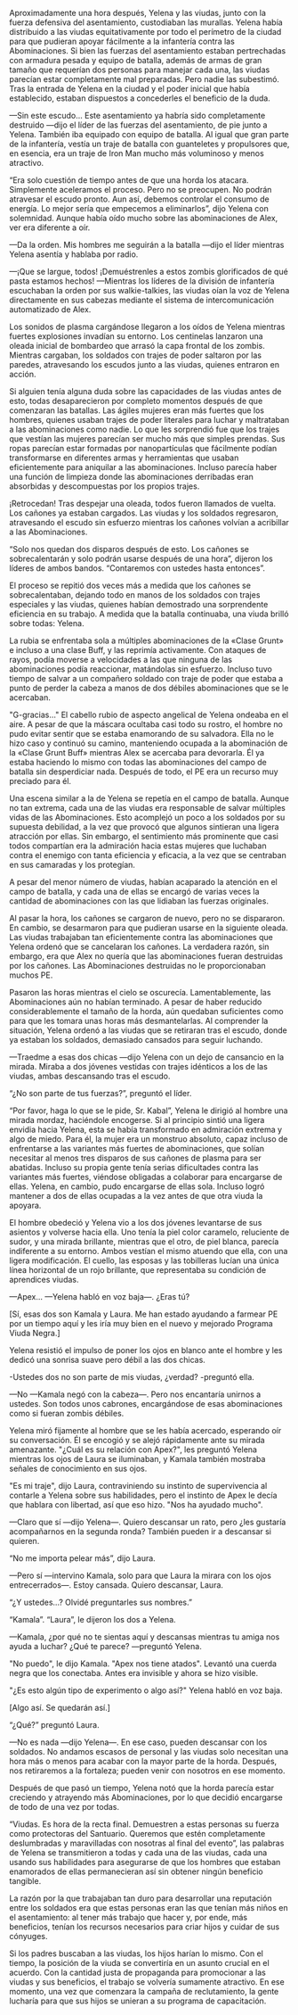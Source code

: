 
Aproximadamente una hora después, Yelena y las viudas, junto con la fuerza defensiva del asentamiento, custodiaban las murallas. Yelena había distribuido a las viudas equitativamente por todo el perímetro de la ciudad para que pudieran apoyar fácilmente a la infantería contra las Abominaciones. Si bien las fuerzas del asentamiento estaban pertrechadas con armadura pesada y equipo de batalla, además de armas de gran tamaño que requerían dos personas para manejar cada una, las viudas parecían estar completamente mal preparadas. Pero nadie las subestimó. Tras la entrada de Yelena en la ciudad y el poder inicial que había establecido, estaban dispuestos a concederles el beneficio de la duda.

—Sin este escudo... Este asentamiento ya habría sido completamente destruido —dijo el líder de las fuerzas del asentamiento, de pie junto a Yelena. También iba equipado con equipo de batalla. Al igual que gran parte de la infantería, vestía un traje de batalla con guanteletes y propulsores que, en esencia, era un traje de Iron Man mucho más voluminoso y menos atractivo.

“Era solo cuestión de tiempo antes de que una horda los atacara. Simplemente aceleramos el proceso. Pero no se preocupen. No podrán atravesar el escudo pronto. Aun así, debemos controlar el consumo de energía. Lo mejor sería que empecemos a eliminarlos”, dijo Yelena con solemnidad. Aunque había oído mucho sobre las abominaciones de Alex, ver era diferente a oír.

—Da la orden. Mis hombres me seguirán a la batalla —dijo el líder mientras Yelena asentía y hablaba por radio.

—¡Que se largue, todos! ¡Demuéstrenles a estos zombis glorificados de qué pasta estamos hechos! —Mientras los líderes de la división de infantería escuchaban la orden por sus walkie-talkies, las viudas oían la voz de Yelena directamente en sus cabezas mediante el sistema de intercomunicación automatizado de Alex.

Los sonidos de plasma cargándose llegaron a los oídos de Yelena mientras fuertes explosiones invadían su entorno. Los centinelas lanzaron una oleada inicial de bombardeo que arrasó la capa frontal de los zombis. Mientras cargaban, los soldados con trajes de poder saltaron por las paredes, atravesando los escudos junto a las viudas, quienes entraron en acción.

Si alguien tenía alguna duda sobre las capacidades de las viudas antes de esto, todas desaparecieron por completo momentos después de que comenzaran las batallas. Las ágiles mujeres eran más fuertes que los hombres, quienes usaban trajes de poder literales para luchar y maltrataban a las abominaciones como nadie. Lo que les sorprendió fue que los trajes que vestían las mujeres parecían ser mucho más que simples prendas. Sus ropas parecían estar formadas por nanopartículas que fácilmente podían transformarse en diferentes armas y herramientas que usaban eficientemente para aniquilar a las abominaciones. Incluso parecía haber una función de limpieza donde las abominaciones derribadas eran absorbidas y descompuestas por los propios trajes.

¡Retrocedan! Tras despejar una oleada, todos fueron llamados de vuelta. Los cañones ya estaban cargados. Las viudas y los soldados regresaron, atravesando el escudo sin esfuerzo mientras los cañones volvían a acribillar a las Abominaciones.

“Solo nos quedan dos disparos después de esto. Los cañones se sobrecalentarán y solo podrán usarse después de una hora”, dijeron los líderes de ambos bandos. “Contaremos con ustedes hasta entonces”.

El proceso se repitió dos veces más a medida que los cañones se sobrecalentaban, dejando todo en manos de los soldados con trajes especiales y las viudas, quienes habían demostrado una sorprendente eficiencia en su trabajo. A medida que la batalla continuaba, una viuda brilló sobre todas: Yelena.

La rubia se enfrentaba sola a múltiples abominaciones de la «Clase Grunt» e incluso a una clase Buff, y las reprimía activamente. Con ataques de rayos, podía moverse a velocidades a las que ninguna de las abominaciones podía reaccionar, matándolas sin esfuerzo. Incluso tuvo tiempo de salvar a un compañero soldado con traje de poder que estaba a punto de perder la cabeza a manos de dos débiles abominaciones que se le acercaban.

"G-gracias..." El cabello rubio de aspecto angelical de Yelena ondeaba en el aire. A pesar de que la máscara ocultaba casi todo su rostro, el hombre no pudo evitar sentir que se estaba enamorando de su salvadora. Ella no le hizo caso y continuó su camino, manteniendo ocupada a la abominación de la «Clase Grunt Buff» mientras Alex se acercaba para devorarla. Él ya estaba haciendo lo mismo con todas las abominaciones del campo de batalla sin desperdiciar nada. Después de todo, el PE era un recurso muy preciado para él.

Una escena similar a la de Yelena se repetía en el campo de batalla. Aunque no tan extrema, cada una de las viudas era responsable de salvar múltiples vidas de las Abominaciones. Esto acomplejó un poco a los soldados por su supuesta debilidad, a la vez que provocó que algunos sintieran una ligera atracción por ellas. Sin embargo, el sentimiento más prominente que casi todos compartían era la admiración hacia estas mujeres que luchaban contra el enemigo con tanta eficiencia y eficacia, a la vez que se centraban en sus camaradas y los protegían.

A pesar del menor número de viudas, habían acaparado la atención en el campo de batalla, y cada una de ellas se encargó de varias veces la cantidad de abominaciones con las que lidiaban las fuerzas originales.

Al pasar la hora, los cañones se cargaron de nuevo, pero no se dispararon. En cambio, se desarmaron para que pudieran usarse en la siguiente oleada. Las viudas trabajaban tan eficientemente contra las abominaciones que Yelena ordenó que se cancelaran los cañones. La verdadera razón, sin embargo, era que Alex no quería que las abominaciones fueran destruidas por los cañones. Las Abominaciones destruidas no le proporcionaban muchos PE.

Pasaron las horas mientras el cielo se oscurecía. Lamentablemente, las Abominaciones aún no habían terminado. A pesar de haber reducido considerablemente el tamaño de la horda, aún quedaban suficientes como para que les tomara unas horas más desmantelarlas. Al comprender la situación, Yelena ordenó a las viudas que se retiraran tras el escudo, donde ya estaban los soldados, demasiado cansados ​​para seguir luchando.

—Traedme a esas dos chicas —dijo Yelena con un dejo de cansancio en la mirada. Miraba a dos jóvenes vestidas con trajes idénticos a los de las viudas, ambas descansando tras el escudo.

“¿No son parte de tus fuerzas?”, preguntó el líder.

“Por favor, haga lo que se le pide, Sr. Kabal”, Yelena le dirigió al hombre una mirada mordaz, haciéndole encogerse. Si al principio sintió una ligera envidia hacia Yelena, esta se había transformado en admiración extrema y algo de miedo. Para él, la mujer era un monstruo absoluto, capaz incluso de enfrentarse a las variantes más fuertes de abominaciones, que solían necesitar al menos tres disparos de sus cañones de plasma para ser abatidas. Incluso su propia gente tenía serias dificultades contra las variantes más fuertes, viéndose obligadas a colaborar para encargarse de ellas. Yelena, en cambio, pudo encargarse de ellas sola. Incluso logró mantener a dos de ellas ocupadas a la vez antes de que otra viuda la apoyara.

El hombre obedeció y Yelena vio a los dos jóvenes levantarse de sus asientos y volverse hacia ella. Uno tenía la piel color caramelo, reluciente de sudor, y una mirada brillante, mientras que el otro, de piel blanca, parecía indiferente a su entorno. Ambos vestían el mismo atuendo que ella, con una ligera modificación. El cuello, las esposas y las tobilleras lucían una única línea horizontal de un rojo brillante, que representaba su condición de aprendices viudas.

—Apex... —Yelena habló en voz baja—. ¿Eras tú?

[Sí, esas dos son Kamala y Laura. Me han estado ayudando a farmear PE por un tiempo aquí y les iría muy bien en el nuevo y mejorado Programa Viuda Negra.]

Yelena resistió el impulso de poner los ojos en blanco ante el hombre y les dedicó una sonrisa suave pero débil a las dos chicas.

-Ustedes dos no son parte de mis viudas, ¿verdad? -preguntó ella.

—No —Kamala negó con la cabeza—. Pero nos encantaría unirnos a ustedes. Son todos unos cabrones, encargándose de esas abominaciones como si fueran zombis débiles.

Yelena miró fijamente al hombre que se les había acercado, esperando oír su conversación. Él se encogió y se alejó rápidamente ante su mirada amenazante. "¿Cuál es su relación con Apex?", les preguntó Yelena mientras los ojos de Laura se iluminaban, y Kamala también mostraba señales de conocimiento en sus ojos.

"Es mi traje", dijo Laura, contraviniendo su instinto de supervivencia al contarle a Yelena sobre sus habilidades, pero el instinto de Apex le decía que hablara con libertad, así que eso hizo. "Nos ha ayudado mucho".

—Claro que sí —dijo Yelena—. Quiero descansar un rato, pero ¿les gustaría acompañarnos en la segunda ronda? También pueden ir a descansar si quieren.

“No me importa pelear más”, dijo Laura.

—Pero sí —intervino Kamala, solo para que Laura la mirara con los ojos entrecerrados—. Estoy cansada. Quiero descansar, Laura.

“¿Y ustedes…? Olvidé preguntarles sus nombres.”

“Kamala”. “Laura”, le dijeron los dos a Yelena.

—Kamala, ¿por qué no te sientas aquí y descansas mientras tu amiga nos ayuda a luchar? ¿Qué te parece? —preguntó Yelena.

"No puedo", le dijo Kamala. "Apex nos tiene atados". Levantó una cuerda negra que los conectaba. Antes era invisible y ahora se hizo visible.

"¿Es esto algún tipo de experimento o algo así?" Yelena habló en voz baja.

[Algo así. Se quedarán así.]

“¿Qué?” preguntó Laura.

—No es nada —dijo Yelena—. En ese caso, pueden descansar con los soldados. No andamos escasos de personal y las viudas solo necesitan una hora más o menos para acabar con la mayor parte de la horda. Después, nos retiraremos a la fortaleza; pueden venir con nosotros en ese momento.

Después de que pasó un tiempo, Yelena notó que la horda parecía estar creciendo y atrayendo más Abominaciones, por lo que decidió encargarse de todo de una vez por todas.

“Viudas. Es hora de la recta final. Demuestren a estas personas su fuerza como protectoras del Santuario. Queremos que estén completamente deslumbradas y maravilladas con nosotras al final del evento”, las palabras de Yelena se transmitieron a todas y cada una de las viudas, cada una usando sus habilidades para asegurarse de que los hombres que estaban enamorados de ellas permanecieran así sin obtener ningún beneficio tangible.

La razón por la que trabajaban tan duro para desarrollar una reputación entre los soldados era que estas personas eran las que tenían más niños en el asentamiento: al tener más trabajo que hacer y, por ende, más beneficios, tenían los recursos necesarios para criar hijos y cuidar de sus cónyuges.

Si los padres buscaban a las viudas, los hijos harían lo mismo. Con el tiempo, la posición de la viuda se convertiría en un asunto crucial en el acuerdo. Con la cantidad justa de propaganda para promocionar a las viudas y sus beneficios, el trabajo se volvería sumamente atractivo. En ese momento, una vez que comenzara la campaña de reclutamiento, la gente lucharía para que sus hijos se unieran a su programa de capacitación.